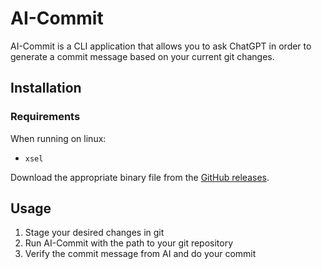 # AI-Commit

AI-Commit is a CLI application that allows you to ask ChatGPT in order to generate a commit message based on your current git changes.

## Installation

### Requirements

When running on linux:

- `xsel`

Download the appropriate binary file from the [GitHub releases](https://github.com/jgoedde/AI-Commit/releases).

## Usage

1. Stage your desired changes in git
2. Run AI-Commit with the path to your git repository
3. Verify the commit message from AI and do your commit